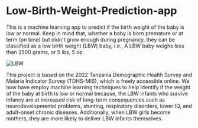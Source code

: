 # Low-Birth-Weight-Prediction-app

This is a machine learning app to predict if the birth weight of the baby is low or normal. Keep in mind that, whether a baby is born premature or at term (on time) but didn't grow enough during pregnancy, they can be classified as a low birth weight (LBW) baby, i.e., A LBW baby weighs less than 2500 grams, or 5 lbs, 5 oz.

![LBW](https://github.com/Gladys340/Low-Birth-Weight-Prediction-app/assets/84182738/40a8b628-f9dd-4d9a-aabf-97750f69baa0)


This project is based on the 2022 Tanzania Demographic Health Survey and Malaria Indicator Survey (TDHS-MIS), which is freely accessible online. We now have employ machine learning techniques to help identify if the weight of the baby at birth is low or normal because, the LBW infants who survive infancy are at increased risk of long-term consequences such as neurodevelopmental problems, stunting, respiratory disorders, lower IQ, and adult-onset chronic diseases. Additionally, when LBW girls become mothers, they are more likely to deliver LBW infants themselves.



